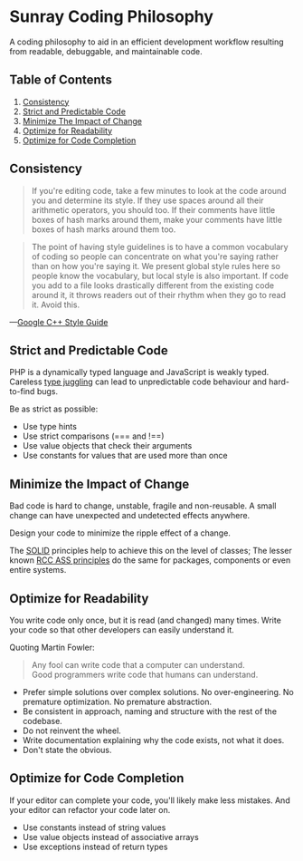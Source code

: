 # Sunray Coding Philosophy

A coding philosophy to aid in an efficient development workflow resulting from
readable, debuggable, and maintainable code. 

## Table of Contents

  1. [Consistency](#consistency)
  1. [Strict and Predictable Code](#strict-and-predictable-code)
  1. [Minimize The Impact of Change](#minimize-the-impact-of-change)
  1. [Optimize for Readability](#optimize-for-readability)
  1. [Optimize for Code Completion](#optimize-for-code-completion)
  
## Consistency

> If you're editing code, take a few minutes to look at the code around you and
> determine its style. If they use spaces around all their arithmetic
> operators, you should too. If their comments have little boxes of hash marks
> around them, make your comments have little boxes of hash marks around them
> too.

> The point of having style guidelines is to have a common vocabulary of coding
> so people can concentrate on what you're saying rather than on how you're
> saying it. We present global style rules here so people know the vocabulary,
> but local style is also important. If code you add to a file looks
> drastically different from the existing code around it, it throws readers out
> of their rhythm when they go to read it. Avoid this.

&mdash;[Google C++ Style Guide](https://google.github.io/styleguide/cppguide.html)

## Strict and Predictable Code

PHP is a dynamically typed language and JavaScript is weakly typed. Careless 
[type juggling](http://php.net/manual/en/language.types.type-juggling.php) can lead
to unpredictable code behaviour and hard-to-find bugs.

Be as strict as possible:

* Use type hints
* Use strict comparisons (=== and !==)
* Use value objects that check their arguments
* Use constants for values that are used more than once

## Minimize the Impact of Change

Bad code is hard to change, unstable, fragile and non-reusable. A small change can 
have unexpected and undetected effects anywhere.

Design your code to minimize the ripple effect of a change.

The [SOLID](https://en.wikipedia.org/wiki/SOLID_(object-oriented_design)) principles 
help to achieve this on the level of classes; The lesser known 
[RCC ASS principles](http://butunclebob.com/ArticleS.UncleBob.PrinciplesOfOod)
do the same for packages, components or even entire systems.


## Optimize for Readability

You write code only once, but it is read (and changed) many times. Write your code so 
that other developers can easily understand it.

Quoting Martin Fowler:

> Any fool can write code that a computer can understand.<br />
> Good programmers write code that humans can understand.

* Prefer simple solutions over complex solutions. No over-engineering. No premature
  optimization. No premature abstraction.
* Be consistent in approach, naming and structure with the rest of the codebase.
* Do not reinvent the wheel.
* Write documentation explaining why the code exists, not what it does. 
* Don't state the obvious.


## Optimize for Code Completion

If your editor can complete your code, you'll likely make less mistakes. And your editor 
can refactor your code later on.

* Use constants instead of string values
* Use value objects instead of associative arrays
* Use exceptions instead of return types
